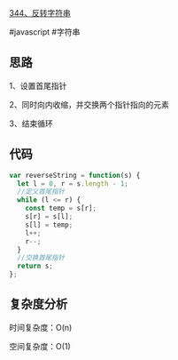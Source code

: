 [344、反转字符串](https://leetcode.cn/problems/reverse-string/)

#javascript #字符串
## 思路
1、设置首尾指针

2、同时向内收缩，并交换两个指针指向的元素

3、结束循环

## 代码
```javascript
var reverseString = function(s) {
  let l = 0, r = s.length - 1;
  //定义首尾指针
  while (l <= r) {
    const temp = s[r];
    s[r] = s[l];
    s[l] = temp;
    l++;
    r--;
  }
  //交换首尾指针
  return s;
};
```
## 复杂度分析
时间复杂度：O(n)

空间复杂度：O(1)
